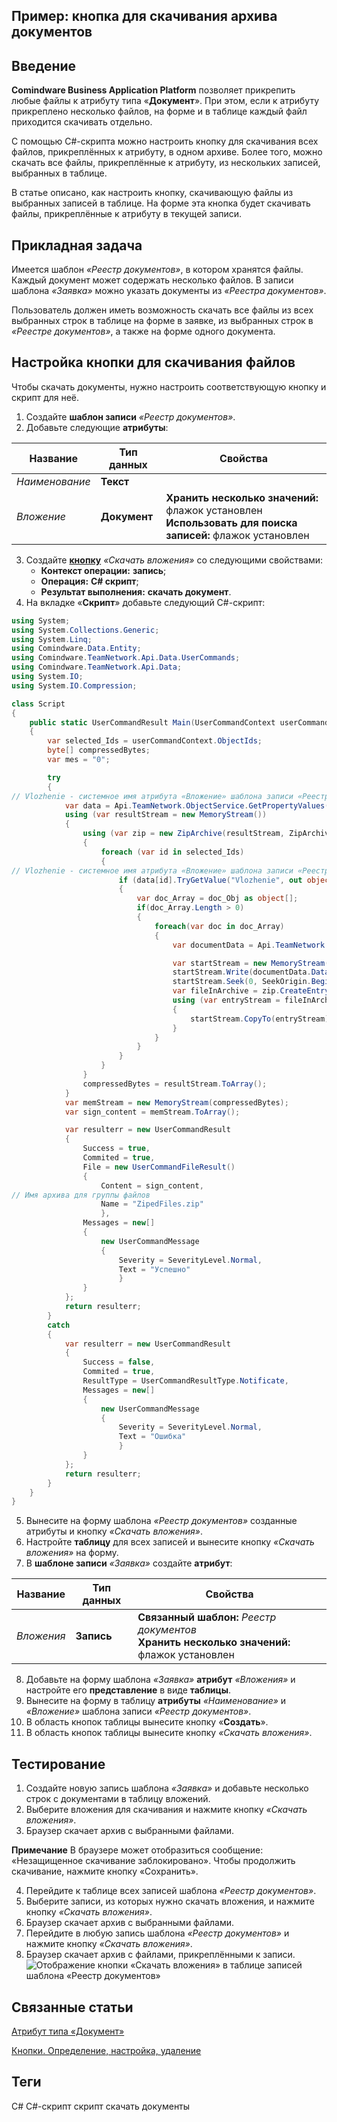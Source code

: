 ## Пример: кнопка для скачивания архива документов
## Введение

**Comindware Business Application Platform** позволяет прикрепить любые файлы к атрибуту типа «**Документ**». При этом, если к атрибуту прикреплено несколько файлов, на форме и в таблице каждый файл приходится скачивать отдельно.

С помощью C#-скрипта можно настроить кнопку для скачивания всех файлов, прикреплённых к атрибуту, в одном архиве. Более того, можно скачать все файлы, прикреплённые к атрибуту, из нескольких записей, выбранных в таблице.

В статье описано, как настроить кнопку, скачивающую файлы из выбранных записей в таблице. На форме эта кнопка будет скачивать файлы, прикреплённые к атрибуту в текущей записи.
## Прикладная задача

Имеется шаблон *«Реестр документов»*, в котором хранятся файлы. Каждый документ может содержать несколько файлов.
В записи шаблона *«Заявка»* можно указать документы из *«Реестра документов»*.

Пользователь должен иметь возможность скачать все файлы из всех выбранных строк в таблице на форме в заявке, из выбранных строк в *«Реестре документов»*, а также на форме одного документа.

## Настройка кнопки для скачивания файлов

Чтобы скачать документы, нужно настроить соответствующую кнопку и скрипт для неё.

1. Создайте **шаблон записи** *«Реестр документов»*.
2. Добавьте следующие **атрибуты**:

| Название       | Тип данных   | Свойства                                                                                                    |
| -------------- | ------------ | ----------------------------------------------------------------------------------------------------------- |
| *Наименование* | **Текст**    |                                                                                                             |
| *Вложение*     | **Документ** | **Хранить несколько значений:** флажок установлен<br>**Использовать для поиска записей:** флажок установлен |
3. Создайте [**кнопку**](https://kb.comindware.ru/article.php?id=2276) *«Скачать вложения»* со следующими свойствами:
    * **Контекст операции:** **запись**;
    * **Операция:** **С# скрипт**;
    * **Результат выполнения:** **скачать документ**.
4. На вкладке «**Скрипт**» добавьте следующий C#-скрипт:
```cs
using System;
using System.Collections.Generic;
using System.Linq;
using Comindware.Data.Entity;
using Comindware.TeamNetwork.Api.Data.UserCommands;
using Comindware.TeamNetwork.Api.Data;
using System.IO;
using System.IO.Compression;

class Script
{
    public static UserCommandResult Main(UserCommandContext userCommandContext, Comindware.Entities entities)
    {
        var selected_Ids = userCommandContext.ObjectIds;
        byte[] compressedBytes;
        var mes = "0";

        try
        {
// Vlozhenie - системное имя атрибута «Вложение» шаблона записи «Реестр документов»
            var data = Api.TeamNetwork.ObjectService.GetPropertyValues(selected_Ids, new[] { "Vlozhenie" });
            using (var resultStream = new MemoryStream())
            {
                using (var zip = new ZipArchive(resultStream, ZipArchiveMode.Update))
                {
                    foreach (var id in selected_Ids)
                    {
// Vlozhenie - системное имя атрибута «Вложение» шаблона записи «Реестр документов»
                        if (data[id].TryGetValue("Vlozhenie", out object doc_Obj) && doc_Obj != null)
                        {
                            var doc_Array = doc_Obj as object[];
                            if(doc_Array.Length > 0)
                            {
                                foreach(var doc in doc_Array)
                                {
                                    var documentData = Api.TeamNetwork.DocumentService.GetContent(doc.ToString());

                                    var startStream = new MemoryStream();
                                    startStream.Write(documentData.Data, 0, documentData.Data.Length);
                                    startStream.Seek(0, SeekOrigin.Begin);
                                    var fileInArchive = zip.CreateEntry(documentData.Name, CompressionLevel.Optimal);
                                    using (var entryStream = fileInArchive.Open())
                                    {
                                        startStream.CopyTo(entryStream);
                                    }
                                }
                            }
                        }
                    }
                }
                compressedBytes = resultStream.ToArray();
            }
            var memStream = new MemoryStream(compressedBytes);
            var sign_content = memStream.ToArray();

            var resulterr = new UserCommandResult
            {
                Success = true,
                Commited = true,
                File = new UserCommandFileResult()
                {
                    Content = sign_content,
// Имя архива для группы файлов
                    Name = "ZipedFiles.zip"
                    },
                Messages = new[]
                {
                    new UserCommandMessage
                    {
                        Severity = SeverityLevel.Normal,
                        Text = "Успешно"
                        }
                }
            };
            return resulterr;
        }
        catch
        {
            var resulterr = new UserCommandResult
            {
                Success = false,
                Commited = true,
                ResultType = UserCommandResultType.Notificate,
                Messages = new[]
                {
                    new UserCommandMessage
                    {
                        Severity = SeverityLevel.Normal,
                        Text = "Ошибка"
                        }
                }
            };
            return resulterr;
        }
    }
}
```
5. Вынесите на форму шаблона *«Реестр документов»* созданные атрибуты и кнопку *«Скачать вложения»*.
6. Настройте **таблицу** для всех записей и вынесите кнопку *«Скачать вложения»* на форму.
7. В **шаблоне записи** *«Заявка»* создайте **атрибут**:

| Название   | Тип данных | Свойства                                                                                       |
| ---------- | ---------- | ---------------------------------------------------------------------------------------------- |
| *Вложения* | **Запись** | **Связанный шаблон:** *Реестр документов*<br>**Хранить несколько значений:** флажок установлен |
8. Добавьте на форму шаблона *«Заявка»* **атрибут** *«Вложения»* и настройте его **представление** в виде **таблицы**.
9. Вынесите на форму в таблицу **атрибуты** *«Наименование»* и *«Вложение»* шаблона записи *«Реестр документов»*.
10. В область кнопок таблицы вынесите кнопку «**Создать**».
11. В область кнопок таблицы вынесите кнопку *«Скачать вложения»*.
## Тестирование

1. Создайте новую запись шаблона *«Заявка»* и добавьте несколько строк с документами в таблицу вложений.
2. Выберите вложения для скачивания и нажмите кнопку *«Скачать вложения»*.
3. Браузер скачает архив с выбранными файлами.

**Примечание**
В браузере может отобразиться сообщение: «Незащищенное скачивание заблокировано». Чтобы продолжить скачивание, нажмите кнопку «Сохранить».

4. Перейдите к таблице всех записей шаблона *«Реестр документов»*.
5. Выберите записи, из которых нужно скачать вложения, и нажмите кнопку *«Скачать вложения»*.
6. Браузер скачает архив с выбранными файлами.
7. Перейдите в любую запись шаблона *«Реестр документов»* и нажмите кнопку *«Скачать вложения»*.
8. Браузер скачает архив с файлами, прикреплёнными к записи. 
![Отображение кнопки «Скачать вложения» в таблице записей шаблона «Реестр документов»](Pasted%20image%2020240710121848.png)
## Связанные статьи

[Атрибут типа «Документ»](https://kb.comindware.ru/article.php?id=2241)

[Кнопки. Определение, настройка, удаление](https://kb.comindware.ru/article.php?id=2276)
## Теги

C#
C#-скрипт
скрипт
скачать документы